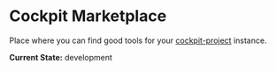 # Cockpit Marketplace

Place where you can find good tools for your [cockpit-project](https://cockpit-project.org) instance.

**Current State:** development
